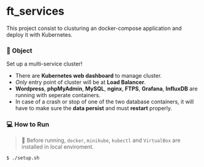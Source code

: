 # ft_services

This project consist to clusturing an docker-compose application and deploy it with Kubernetes.

### 🎯 Object

Set up a multi-service cluster!

- There are **Kubernetes web dashboard** to manage cluster.
- _Only_ entry point of cluster will be at **Load Balancer**.
- **Wordpress**, **phpMyAdmin**, **MySQL**, **nginx**, **FTPS**, **Grafana**, **InfluxDB** are running with seperate containers.
- In case of a crash or stop of one of the two database containers, it will have to make sure the **data persist** and must **restart** properly.

### 💻 How to Run

> 🚨 Before running, `docker`, `minikube`, `kubectl` and `VirtualBox` are installed in local enviroment.

```bash
$ ./setup.sh
```
